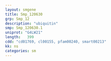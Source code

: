 ```yaml
---
layout: smgene
title: Smp_120630
grp: Smp_12
description: "ubiquitin"
smp: Smp_120630.1
uniprot: "G4LW21"
length:   399
cdd: "cd01769, cl00155, pfam00240, smart00213"
kk: ns
categories: sm
---
```

